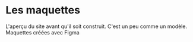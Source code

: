# Les maquettes
L'aperçu du site avant qu'il soit construit. C'est un peu comme un modèle.
Maquettes créées avec Figma
